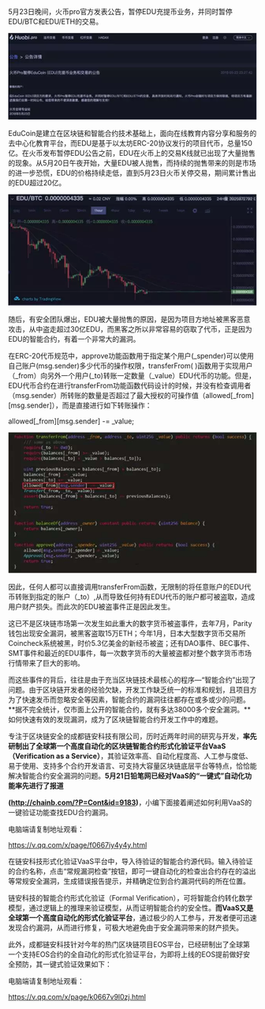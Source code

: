 5月23日晚间，火币pro官方发表公告，暂停EDU充提币业务，并同时暂停EDU/BTC和EDU/ETH的交易。

![微信图片_20180919101731](../img/微信图片_20180919101731.png)

 EduCoin是建立在区块链和智能合约技术基础上，面向在线教育内容分享和服务的去中心化教育平台，而EDU是基于以太坊ERC-20协议发行的项目代币，总量150亿。在火币发布暂停EDU公告之前，EDU在火币上的交易K线就已出现了大量抛售的现象。从5月20日午夜开始，大量EDU被人抛售，而持续的抛售带来的则是市场的进一步恐慌，EDU的价格持续走低，直到5月23日火币关停交易，期间累计售出的EDU超过20亿。

![微信图片_20180919101734](../img/微信图片_20180919101734.png)

 

随后，有安全团队爆出，EDU被大量抛售的原因，是因为项目方地址被黑客恶意攻击，从中盗走超过30亿EDU，而黑客之所以非常容易的窃取了代币，正是因为EDU的智能合约，有着一个非常大的漏洞。

 

在ERC-20代币规范中，approve功能函数用于指定某个用户(_spender)可以使用自己账户(msg.sender)多少代币的操作权限，transferFrom( )函数用于实现用户（_from）向另外一个用户(_to)转账一定数量（_value）EDU代币的功能。但是，EDU代币合约在进行transferFrom功能函数代码设计的时候，并没有检查调用者（msg.sender）所转账的数量是否超过了最大授权的可操作值（allowed[_from][msg.sender]），而是直接进行如下转账操作：

allowed[_from][msg.sender] -= _value; 

![微信图片_20180919101736](../img/微信图片_20180919101736.jpg)

 

因此，任何人都可以直接调用transferFrom函数，无限制的将任意账户的EDU代币转账到指定的账户（_to）,从而导致任何持有EDU代币的账户都可被盗取，造成用户财产损失。而此次的EDU被盗事件正是因此发生。

 

这已不是区块链市场第一次发生如此重大的数字货币被盗事件，去年7月，Parity钱包出现安全漏洞，被黑客盗取15万ETH；今年1月，日本大型数字货币交易所Coincheck系统被黑，时价5.3亿美金的新经币被盗；还有DAO事件、BEC事件、SMT事件和最近的EDU事件，每一次数字货币的大量被盗都对整个数字货币市场行情带来了巨大的影响。

 

而这些事件的背后，往往是由于充当区块链技术最核心的程序—“智能合约”出现了问题。由于区块链开发者的经验欠缺，开发工作缺乏统一的标准和规划，且项目方为了快速发币而忽略安全等因素，智能合约的漏洞往往都存在或多或少的问题。**据不完全统计，仅市面上公开的智能合约，就有多达38000多个安全漏洞。**如何快速有效的发现漏洞，成为了区块链智能合约开发工作中的难题。

 

专注于区块链安全的成都链安科技有限公司，历时近两年时间的研究与开发，**率先研制出了全球第一个高度自动化的区块链智能合约形式化验证平台VaaS（Verification as a Service）**，其验证效率高、自动化程度高、人工参与度低、易于使用、支持多个合约开发语言、可支持大容量区块链底层平台等特点，恰恰能解决智能合约安全漏洞的问题。**5月21日铅笔网已经对VaaS的“一键式”自动化功能率先进行了报道**

**(http://chainb.com/?P=Cont&id=9183)**，小编下面接着阐述如何利用VaaS的一键验证功能查找EDU合约漏洞。



电脑端请复制地址观看：

https://v.qq.com/x/page/f0667iy4y4y.html

在链安科技形式化验证VaaS平台中，导入待验证的智能合约源代码。输入待验证的合约名称，点击“常规漏洞检查”按钮，即可一键自动化的检查出合约存在的溢出等常规安全漏洞，生成错误报告提示，并精确定位到合约漏洞代码的所在位置。

 

链安科技的智能合约形式化验证（Formal Verification），可将智能合约转化数学模型，通过逻辑上的推理来验证模型，从而证明智能合约的安全性。**而VaaS又是全球第一个高度自动化的形式化验证平台**，通过极少的人工参与，开发者便可迅速发现合约漏洞，从而进行修复，可极大地避免由于安全漏洞带来的财产损失。

 

此外，成都链安科技针对今年的热门区块链项目EOS平台，已经研制出了全球第一个支持EOS合约的全自动化的形式化验证平台，为即将上线的EOS提前做好安全预防，其一键式验证效果如下：

 

电脑端请复制地址观看：

https://v.qq.com/x/page/k0667v9l0zj.html

 